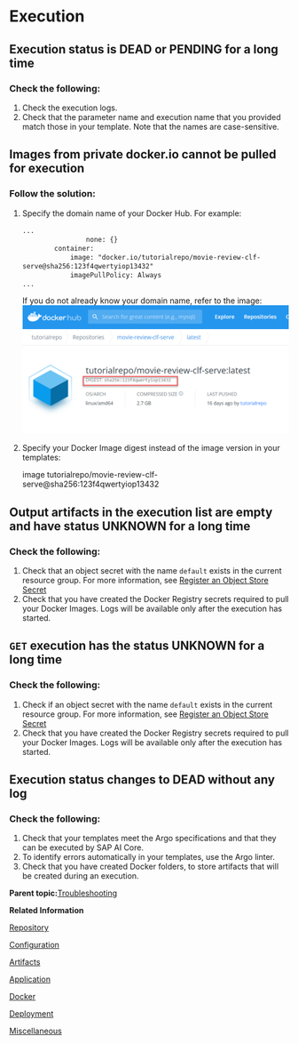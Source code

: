 <!-- loio5ccde4d02118436c9facf4208ae0633e -->

# Execution



<a name="loio5ccde4d02118436c9facf4208ae0633e__section_arf_yqk_vsb"/>

## Execution status is DEAD or PENDING for a long time



### Check the following:

1.  Check the execution logs.
2.  Check that the parameter name and execution name that you provided match those in your template. Note that the names are case-sensitive.



<a name="loio5ccde4d02118436c9facf4208ae0633e__section_f3l_vln_wsb"/>

## Images from private docker.io cannot be pulled for execution



### Follow the solution:

1.  Specify the domain name of your Docker Hub. For example:

    ```
    ...
    				none: {}
    		container:
    			image: "docker.io/tutorialrepo/movie-review-clf-serve@sha256:123f4qwertyiop13432"
    			imagePullPolicy: Always
    ...
    ```

    If you do not already know your domain name, refer to the image:![](images/solution3image2_0979d8d.png)

2.  Specify your Docker Image digest instead of the image version in your templates:

    image tutorialrepo/movie-review-clf-serve@sha256:123f4qwertyiop13432




<a name="loio5ccde4d02118436c9facf4208ae0633e__section_ahp_yqk_vsb"/>

## Output artifacts in the execution list are empty and have status UNKNOWN for a long time



### Check the following:

1.  Check that an object secret with the name `default` exists in the current resource group. For more information, see [Register an Object Store Secret](register-an-object-store-secret-b083d73.md) 
2.  Check that you have created the Docker Registry secrets required to pull your Docker Images. Logs will be available only after the execution has started.



<a name="loio5ccde4d02118436c9facf4208ae0633e__section_bcq_yqk_vsb"/>

## `GET` execution has the status UNKNOWN for a long time



### Check the following:

1.  Check if an object secret with the name `default` exists in the current resource group. For more information, see [Register an Object Store Secret](register-an-object-store-secret-b083d73.md) 
2.  Check that you have created the Docker Registry secrets required to pull your Docker Images. Logs will be available only after the execution has started.



<a name="loio5ccde4d02118436c9facf4208ae0633e__section_rrr_yqk_vsb"/>

## Execution status changes to DEAD without any log



### Check the following:

1.  Check that your templates meet the Argo specifications and that they can be executed by SAP AI Core.
2.  To identify errors automatically in your templates, use the Argo linter.
3.  Check that you have created Docker folders, to store artifacts that will be created during an execution.

**Parent topic:**[Troubleshooting](troubleshooting-3da90ba.md "For troubleshooting information, see the following sections:")

**Related Information**  


[Repository](repository-fcad603.md "")

[Configuration](configuration-047fad5.md "")

[Artifacts](artifacts-c655daa.md "")

[Application](application-7f1e35b.md "")

[Docker](docker-1945aa4.md "")

[Deployment](deployment-a10fa8a.md "")

[Miscellaneous](miscellaneous-10622b5.md "")

